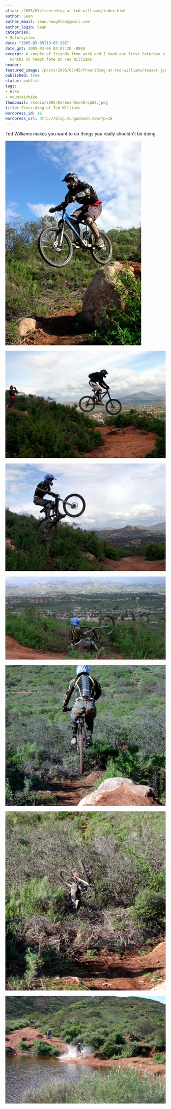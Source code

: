 ```yaml
---
alias: /2005/03/freeriding-at-ted-williams/index.html
author: Sean
author_email: sean.houghton@gmail.com
author_login: Sean
categories:
- Motorcycles
date: "2005-03-05T19:07:20Z"
date_gmt: 2005-03-06 03:07:20 -0800
excerpt: A couple of friends from work and I took our first Saturday off in a few
  months to tempt fate at Ted Williams.
header:
featured_image: /posts/2005/03/05/freeriding-at-ted-williams/teaser.jpeg
published: true
status: publish
tags:
- Bike
- mountainbike
thumbnail: /media/2005/03/SeanRockDrop02.jpeg
title: Freeriding at Ted Williams
wordpress_id: 16
wordpress_url: http://blog.mungosmash.com/?p=16
---
```

Ted Williams makes you want to do things you really shouldn't be doing.

![](MarkRockDrop01.jpeg)

![](JoelRoadGap01.jpeg)

![](SeanRoadGap01.jpeg)

![](SeanRoadGap02.jpeg)

![](SeanRockDrop01.jpeg)

![](SeanRockDrop02.jpeg)

![](MtnBikeDudesInWater.jpeg)

